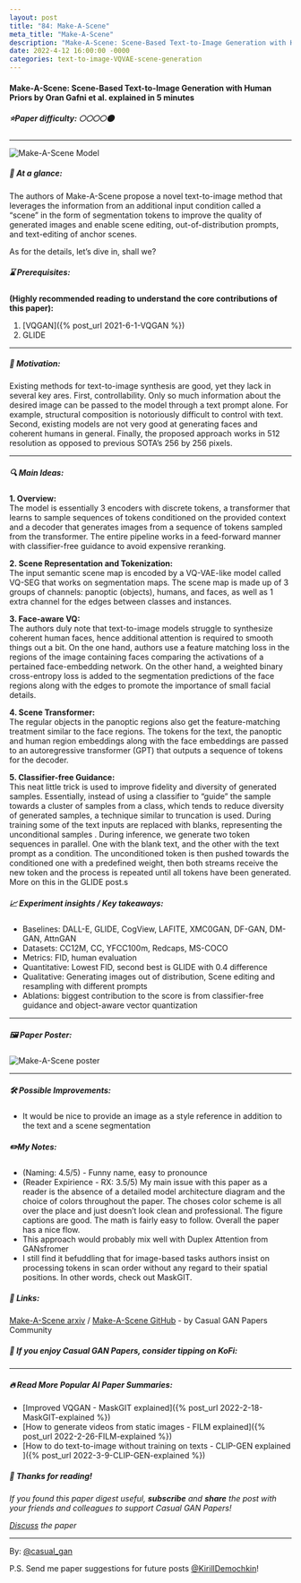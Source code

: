 ```yaml
---
layout: post
title: "84: Make-A-Scene"
meta_title: "Make-A-Scene"
description: "Make-A-Scene: Scene-Based Text-to-Image Generation with Human Priors by Oran Gafni et al. explained in 5 minutes"
date: 2022-4-12 16:00:00 -0000
categories: text-to-image-VQVAE-scene-generation
---
```


#### Make-A-Scene: Scene-Based Text-to-Image Generation with Human Priors by Oran Gafni et al. explained in 5 minutes

##### ⭐️Paper difficulty: 🌕🌕🌕🌕🌑

***

![Make-A-Scene Model](/assets/images/Make-A-Scene-Preview.png "Make-A-Scene Teaser")

##### 🎯 At a glance:

The authors of Make-A-Scene propose a novel text-to-image method that leverages the information from an additional input condition called a “scene” in the form of segmentation tokens to improve the quality of generated images and enable scene editing, out-of-distribution prompts, and text-editing of anchor scenes.

As for the details, let’s dive in, shall we?

<script src='https://storage.ko-fi.com/cdn/scripts/overlay-widget.js'></script>
<script>
  kofiWidgetOverlay.draw('casualganpapers', {
    'type': 'floating-chat',
    'floating-chat.donateButton.text': 'Support me',
    'floating-chat.donateButton.background-color': '#323842',
    'floating-chat.donateButton.text-color': '#fff'
  });
</script>

##### ⌛️ Prerequisites:

**(Highly recommended reading to understand the core contributions of this paper):**  
1. [VQGAN]({% post_url 2021-6-1-VQGAN %})  
2. GLIDE

***

##### 🚀 Motivation:

Existing methods for text-to-image synthesis are good, yet they lack in several key ares. First, controllability. Only so much information about the desired image can be passed to the model through a text prompt alone. For example, structural composition is notoriously difficult to control with text. Second, existing models are not very good at generating faces and coherent humans in general. Finally, the proposed approach works in 512 resolution as opposed to previous SOTA’s 256 by 256 pixels.

***

##### 🔍 Main Ideas:

**1. Overview:**  
The model is essentially 3 encoders with discrete tokens, a transformer that learns to sample sequences of tokens conditioned on the provided context and a decoder that generates images from a sequence of tokens sampled from the transformer. The entire pipeline works in a feed-forward manner with classifier-free guidance to avoid expensive reranking.

**2. Scene Representation and Tokenization:**  
The input semantic scene map is encoded by a VQ-VAE-like model called VQ-SEG that works on segmentation maps. The scene map is made up of 3 groups of channels: panoptic (objects), humans, and faces, as well as 1 extra channel for the edges between classes and instances.

**3. Face-aware VQ:**  
The authors duly note that text-to-image models struggle to synthesize coherent human faces, hence additional attention is required to smooth things out a bit. On the one hand, authors use a feature matching loss in the regions of the image containing faces comparing the activations of a pertained face-embedding network. On the other hand, a weighted binary cross-entropy loss is added to the segmentation predictions of the face regions along with the edges to promote the importance of small facial details.

**4. Scene Transformer:**  
The regular objects in the panoptic regions also get the feature-matching treatment similar to the face regions. The tokens for the text, the panoptic and human region embeddings along with the face embeddings are passed to an autoregressive transformer (GPT) that outputs a sequence of tokens for the decoder.

**5. Classifier-free Guidance:**  
This neat little trick is used to improve fidelity and diversity of generated samples. Essentially, instead of using a classifier to “guide” the sample towards a cluster of samples from a class, which tends to reduce diversity of generated samples, a technique similar to truncation is used. During training some of the text inputs are replaced with blanks, representing the unconditional samples . During inference, we generate two token sequences in parallel. One with the blank text, and the other with the text prompt as a condition. The unconditioned token is then pushed towards the conditioned one with a predefined weight, then both streams receive the new token and the process is repeated until all tokens have been generated. More on this in the GLIDE post.s

##### 📈 Experiment insights / Key takeaways:

- Baselines: DALL-E, GLIDE, CogView, LAFITE, XMC0GAN, DF-GAN, DM-GAN, AttnGAN
- Datasets: CC12M, CC, YFCC100m, Redcaps, MS-COCO
- Metrics: FID, human evaluation
- Quantitative: Lowest FID, second best is GLIDE with 0.4 difference
- Qualitative: Generating images out of distribution, Scene editing and resampling with different prompts
- Ablations: biggest contribution to the score is from classifier-free guidance and object-aware vector quantization

***

##### 🖼️ Paper Poster:

![Make-A-Scene poster](/assets/images/Make-A-Scene.jpg "Make-A-Scene Poster")

***

##### 🛠 Possible Improvements:

- It would be nice to provide an image as a style reference in addition to the text and a scene segmentation

##### ✏️My Notes:

- (Naming: 4.5/5) - Funny name, easy to pronounce  
- (Reader Expirience - RX: 3.5/5) My main issue with this paper as a reader is the absence of a detailed model architecture diagram and the choice of colors throughout the paper. The choses color scheme is all over the place and just doesn’t look clean and professional. The figure captions are good. The math is fairly easy to follow. Overall the paper has a nice flow.  
- This approach would probably mix well with Duplex Attention from GANsfromer  
- I still find it befuddling that for image-based tasks authors insist on processing tokens in scan order without any regard to their spatial positions. In other words, check out MaskGIT.  

##### 🔗 Links:

[Make-A-Scene arxiv](https://arxiv.org/abs/2203.13131v1) / [Make-A-Scene GitHub](https://github.com/CasualGANPapers/Make-A-Scene) - by Casual GAN Papers Community

##### 💸 If you enjoy Casual GAN Papers, consider tipping on KoFi:  

<script src='https://storage.ko-fi.com/cdn/scripts/overlay-widget.js'></script>
<script>
  kofiWidgetOverlay.draw('casualganpapers', {
    'type': 'floating-chat',
    'floating-chat.donateButton.text': 'Support me',
    'floating-chat.donateButton.background-color': '#323842',
    'floating-chat.donateButton.text-color': '#fff'
  });
</script>

***

##### 🔥 Read More Popular AI Paper Summaries:
- [Improved VQGAN - MaskGIT explained]({% post_url 2022-2-18-MaskGIT-explained %})
- [How to generate videos from static images - FILM explained]({% post_url 2022-2-26-FILM-explained %})
- [How to do text-to-image without training on texts - CLIP-GEN explained ]({% post_url 2022-3-9-CLIP-GEN-explained %})

##### 👋 Thanks for reading!
*If you found this paper digest useful, **subscribe** and **share** the post with your friends and colleagues to support Casual GAN Papers!*

*[Discuss](https://t.me/casual_gans_chat) the paper*

***

By: [@casual_gan](https://t.me/joinchat/KeutnzlvetRkZGZi)

P.S. Send me paper suggestions for future posts
[@KirillDemochkin](mailto:kdemochkin@gmail.com)!
